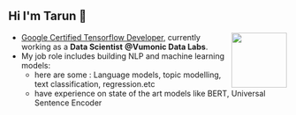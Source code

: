 ## Hi I'm Tarun 👋

<a> <img align="Right" width="100" height="100" src="[https://api.accredible.com/v1/frontend/credential_website_embed_image/badge/32808089](https://api.accredible.com/v1/frontend/credential_website_embed_image/badge/56232261)"></a>
* <a href="https://www.credential.net/10c12d8e-f09a-46a2-9e5f-58ae836f5dba#gs.dhlf1c">Google Certified Tensorflow Developer</a>, currently working as a **Data Scientist** **@Vumonic Data Labs**.
* My job role includes building NLP and machine learning models:
    - here are some : Language models, topic modelling, text classification, regression.etc
    - have experience on state of the art models like  BERT, Universal Sentence Encoder 
<!--
**Tarun280896/Tarun280896** is a ✨ _special_ ✨ repository because its `README.md` (this file) appears on your GitHub profile.

Here are some ideas to get you started:

- 🔭 I’m currently working on ...
- 🌱 I’m currently learning ...
- 👯 I’m looking to collaborate on ...
- 🤔 I’m looking for help with ...
- 💬 Ask me about ...
- 📫 How to reach me: ...
- 😄 Pronouns: ...
- ⚡ Fun fact: ...
-->
